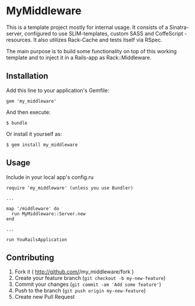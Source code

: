 # MyMiddleware

This is a template project mostly for internal usage. It consists of a Sinatra-server, configured to use SLIM-templates,
custom SASS and CoffeScript -resources. It also utilizes Rack-Cache and tests itself via RSpec.

The main purpose is to build some functionality on top of this working template and to inject it in a Rails-app as
Rack::Middleware.

## Installation

Add this line to your application's Gemfile:

    gem 'my_middleware'

And then execute:

    $ bundle

Or install it yourself as:

    $ gem install my_middleware

## Usage

Include in your local app's config.ru

    require 'my_middleware' (unless you use Bundler)

    ...

    map '/middleware' do
      run MyMiddleware::Server.new
    end

    ...

    run YouRailsApplication


## Contributing

1. Fork it ( http://github.com/<my-github-username>/my_middleware/fork )
2. Create your feature branch (`git checkout -b my-new-feature`)
3. Commit your changes (`git commit -am 'Add some feature'`)
4. Push to the branch (`git push origin my-new-feature`)
5. Create new Pull Request
